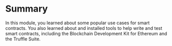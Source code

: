 # Summary

In this module, you learned about some popular use cases for smart contracts. You also learned about and installed tools to help write and test smart contracts, including the Blockchain Development Kit for Ethereum and the Truffle Suite.

